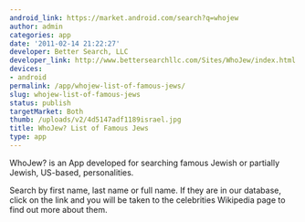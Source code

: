 ```yaml
---
android_link: https://market.android.com/search?q=whojew
author: admin
categories: app
date: '2011-02-14 21:22:27'
developer: Better Search, LLC
developer_link: http://www.bettersearchllc.com/Sites/WhoJew/index.html
devices: 
- android
permalink: /app/whojew-list-of-famous-jews/
slug: whojew-list-of-famous-jews
status: publish
targetMarket: Both
thumb: /uploads/v2/4d5147adf1189israel.jpg
title: WhoJew? List of Famous Jews
type: app
---
```


WhoJew? is an App developed for searching famous Jewish or partially Jewish, US-based, personalities.

Search by first name, last name or full name.  If they are in our database, click on the link and you will be taken to the celebrities Wikipedia page to find out more about them.